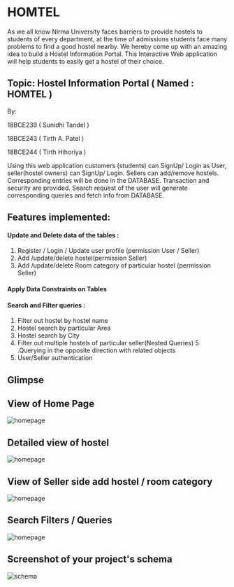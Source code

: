 # HOMTEL



As we all know Nirma University faces barriers to provide hostels to students of every department, at the time of admissions students face many problems to find a good hostel nearby. 
We hereby come up with an amazing idea to build a Hostel Information Portal. This Interactive Web application will help students to easily get a hostel of their choice.


## Topic: Hostel Information Portal ( Named : HOMTEL )
By: 

18BCE239 ( Sunidhi Tandel )

18BCE243 ( Tirth A. Patel  )

18BCE244 ( Tirth Hihoriya )

Using this web application customers (students)    can SignUp/ Login as User,  seller(hostel owners)   can  SignUp/ Login. Sellers can add/remove hostels. Corresponding entries will be done in the DATABASE. 
Transaction and security are provided. Search request of the user will generate corresponding queries and fetch info from DATABASE. 

## Features implemented:
#### Update and Delete data of the tables :
1. Register / Login / Update user profile (permission User / Seller)
2. Add /update/delete hostel(permission Seller)
3. Add /update/delete Room category of particular hostel (permission Seller)
#### Apply Data Constraints on Tables    
#### Search and Filter queries :
1. Filter out hostel by hostel name
2. Hostel search by particular Area
3. Hostel search by City
4. Filter out multiple hostels of particular seller(Nested Queries)
5 .Querying in the opposite direction with related objects
6. User/Seller authentication

## Glimpse

## View of Home Page
![homepage](screeenshots/home_page.png)
## Detailed view of hostel
![homepage](screeenshots/deatiled_view.png)
## View of Seller side add hostel / room category
![homepage](screeenshots/seller_view.png)
## Search Filters / Queries 
![homepage](screeenshots/filter.png)

 ## Screenshot of your project's schema
![schema](project_schema.png)

